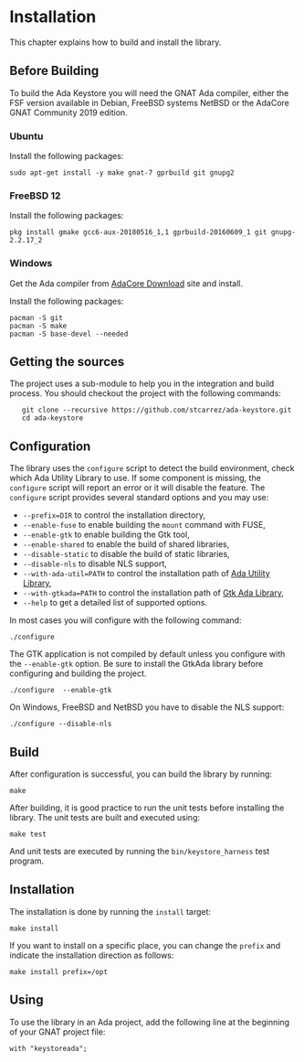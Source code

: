 # Installation

This chapter explains how to build and install the library.

## Before Building

To build the Ada Keystore you will need the GNAT Ada compiler, either
the FSF version available in Debian, FreeBSD systems NetBSD or the
AdaCore GNAT Community 2019 edition.

### Ubuntu

Install the following packages:
```
sudo apt-get install -y make gnat-7 gprbuild git gnupg2
```

### FreeBSD 12

Install the following packages:

```
pkg install gmake gcc6-aux-20180516_1,1 gprbuild-20160609_1 git gnupg-2.2.17_2
```

### Windows

Get the Ada compiler from [AdaCore Download](https://www.adacore.com/download)
site and install.

Install the following packages:

```
pacman -S git
pacman -S make
pacman -S base-devel --needed
```

## Getting the sources

The project uses a sub-module to help you in the integration and build
process.  You should checkout the project with the following commands:

```
   git clone --recursive https://github.com/stcarrez/ada-keystore.git
   cd ada-keystore
```

## Configuration

The library uses the `configure` script to detect the build environment,
check which Ada Utility Library to use.
If some component is missing, the
`configure` script will report an error or it will disable the feature.
The `configure` script provides several standard options
and you may use:

  * `--prefix=DIR` to control the installation directory,
  * `--enable-fuse` to enable building the `mount` command with FUSE,
  * `--enable-gtk` to enable building the Gtk tool,
  * `--enable-shared` to enable the build of shared libraries,
  * `--disable-static` to disable the build of static libraries,
  * `--disable-nls` to disable NLS support,
  * `--with-ada-util=PATH` to control the installation path of [Ada Utility Library](https://github.com/stcarrez/ada-util),
  * `--with-gtkada=PATH` to control the installation path of [Gtk Ada Library](https://github.com/AdaCore/GtkAda),
  * `--help` to get a detailed list of supported options.

In most cases you will configure with the following command:
```
./configure
```

The GTK application is not compiled by default unless you configure with
the `--enable-gtk` option.  Be sure to install the GtkAda library before
configuring and building the project.

```
./configure  --enable-gtk
```

On Windows, FreeBSD and NetBSD you have to disable the NLS support:
```
./configure --disable-nls
```

## Build

After configuration is successful, you can build the library by running:
```
make
```

After building, it is good practice to run the unit tests before installing
the library.  The unit tests are built and executed using:
```
make test
```
And unit tests are executed by running the `bin/keystore_harness` test program.

## Installation
The installation is done by running the `install` target:

```
make install
```

If you want to install on a specific place, you can change the `prefix`
and indicate the installation direction as follows:

```
make install prefix=/opt
```

## Using

To use the library in an Ada project, add the following line at the
beginning of your GNAT project file:

```
with "keystoreada";
```


